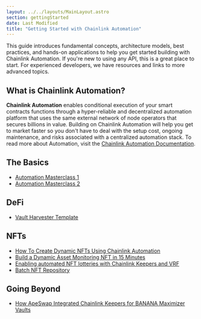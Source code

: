 ```yaml
---
layout: ../../layouts/MainLayout.astro
section: gettingStarted
date: Last Modified
title: "Getting Started with Chainlink Automation"
---
```


This guide introduces fundamental concepts, architecture models, best practices, and hands-on applications to help you get started building with Chainlink Automation. If you're new to using any API, this is a great place to start. For experienced developers, we have resources and links to more advanced topics.

## What is Chainlink Automation?

**Chainlink Automation** enables conditional execution of your smart contracts functions through a hyper-reliable and decentralized automation platform that uses the same external network of node operators that secures billions in value. Building on Chainlink Automation will help you get to market faster so you don't have to deal with the setup cost, ongoing maintenance, and risks associated with a centralized automation stack. To read more about Automation, visit the [Chainlink Automation Documentation](/pages/chainlink-automation/introduction/).

## The Basics

- [Automation Masterclass 1](https://www.youtube.com/watch?v=D3rMFshrj7c)
- [Automation Masterclass 2](https://www.youtube.com/watch?v=UT2qpUh0tmA)

## DeFi

- [Vault Harvester Template](https://github.com/hackbg/chainlink-automation-templates/tree/main/vault-harvester#chainlink-keepers-template-vault-harvester)

## NFTs

- [How To Create Dynamic NFTs Using Chainlink Automation](https://www.youtube.com/watch?v=E7Rm1LUKhj4&list=PLVP9aGDn-X0QwJVbQvuKr-zrh2_DV5M6J&index=8)
- [Build a Dynamic Asset Monitoring NFT in 15 Minutes](https://www.youtube.com/watch?v=7dINpoH2Kzc)
- [Enabling automated NFT lotteries with Chainlink Keepers and VRF](https://czodiac.medium.com/enabling-automated-nft-lotteries-with-chainlink-keepers-and-vrf-34dcc191965b)
- [Batch NFT Repository](https://github.com/hackbg/chainlink-automation-templates/tree/main/batch-nft-reveal#chainlink-keepers-template-batch-nft-reveal)

## Going Beyond

- [How ApeSwap Integrated Chainlink Keepers for BANANA Maximizer Vaults](https://ape-swap.medium.com/how-apeswap-integrated-chainlink-keepers-for-banana-maximizer-vaults-2e88abb34eca)
